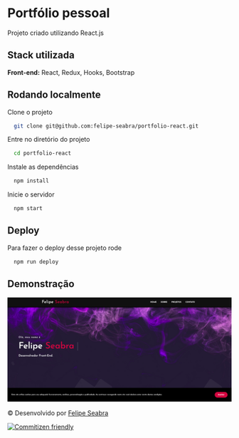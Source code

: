 
# Portfólio pessoal

Projeto criado utilizando React.js




## Stack utilizada

**Front-end:** React, Redux, Hooks, Bootstrap



## Rodando localmente

Clone o projeto

```bash
  git clone git@github.com:felipe-seabra/portfolio-react.git
```

Entre no diretório do projeto

```bash
  cd portfolio-react
```

Instale as dependências

```bash
  npm install
```

Inicie o servidor

```bash
  npm start
```


## Deploy

Para fazer o deploy desse projeto rode

```bash
  npm run deploy
```
## Demonstração

![Imagem demo](/images/demo.png)

© Desenvolvido por [Felipe Seabra](https://www.linkedin.com/in/felipe-seabra/) 

[![Commitizen friendly](https://img.shields.io/badge/commitizen-friendly-brightgreen.svg)](http://commitizen.github.io/cz-cli/)

